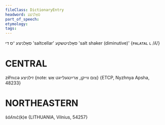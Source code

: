 ```yaml
---
fileClass: DictionaryEntry
headword: סאָלניצע
part_of_speech: 
etymology: 
tags: 
---
```

סאָלניצע
־ס
די
'saltcellar'
סאָלניטשקע
'salt shaker (diminutive)'
‎{ᴘᴀʟᴀᴛᴀʟ ʟ /ʎ/}

CENTRAL
========

zɨ́lʲnɩcə זילניצע {note: צום ווייקן, אַרײַנגעלייגט אַש} {ETCP, Nyzhnya Apsha, 48233}

NORTHEASTERN
==============

s̀óʎnɩc̀(k)e {LITHUANIA, Vilnius, 54257}